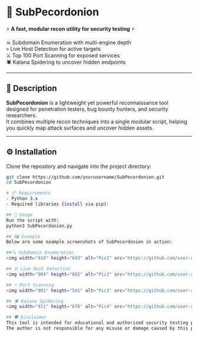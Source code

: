 # 🧅 SubPecordonion  

⚡ **A fast, modular recon utility for security testing** ⚡  

☠ Subdomain Enumeration with multi-engine depth  
💀 Live Host Detection for active targets  
⚔ Top 100 Port Scanning for exposed services  
🕷 Katana Spidering to uncover hidden endpoints  

---

## 📖 Description  

**SubPecordonion** is a lightweight yet powerful reconnaissance tool designed for penetration testers, bug bounty hunters, and security researchers.  
It combines multiple recon techniques into a single modular script, helping you quickly map attack surfaces and uncover hidden assets.  

---

## ⚙️ Installation  

Clone the repository and navigate into the project directory:  

```bash
git clone https://github.com/yourusername/SubPecordonion.git
cd SubPecordonion

# 📦 Requirements
- Python 3.x
- Required libraries (install via pip):

## 🚀 Usage
Run the script with:
python3 SubPecordonion.py

## 🖼 Example
Below are some example screenshots of SubPecordonion in action:

##🔍 Subdomain Enumeration
<img width="919" height="693" alt="Pic1" src="https://github.com/user-attachments/assets/b6d6f564-9880-45c1-a5af-c7741a16efaf" />

## 🌐 Live Host Detection
<img width="904" height="682" alt="Pic2" src="https://github.com/user-attachments/assets/30046e89-f804-4cf6-bde2-1db354ac5804" />

## ⚡ Port Scanning
<img width="901" height="541" alt="Pic3" src="https://github.com/user-attachments/assets/40b89105-5426-4fc1-80e7-35da92704d9b" />

## 🕷 Katana Spidering
<img width="911" height="678" alt="Pic4" src="https://github.com/user-attachments/assets/a292a817-e106-4234-9fb6-c869336bffc4" />

## 🛡 Disclaimer
This tool is intended for educational and authorized security testing purposes only.
The author is not responsible for any misuse or damage caused by this program.


